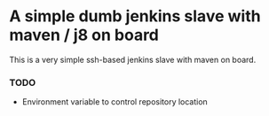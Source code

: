 # A simple dumb jenkins slave with maven / j8 on board

This is a very simple ssh-based jenkins slave with maven on board.

### TODO

- Environment variable to control repository location